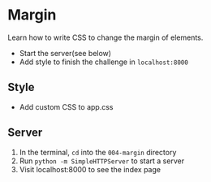 # Margin
Learn how to write CSS to change the margin of elements.

* Start the server(see below)
* Add style to finish the challenge in `localhost:8000`

## Style
* Add custom CSS to app.css

## Server
1. In the terminal, `cd` into the `004-margin` directory
1. Run `python -m SimpleHTTPServer` to start a server
1. Visit localhost:8000 to see the index page
